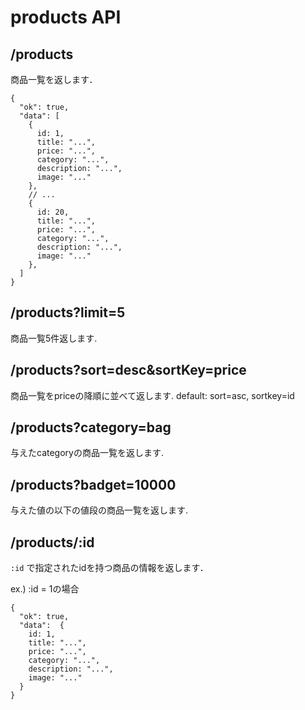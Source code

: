 # products API

## /products
商品一覧を返します．

```json5
{
  "ok": true,
  "data": [
    {
      id: 1,
      title: "...",
      price: "...",
      category: "...",
      description: "...",
      image: "..."
    },
    // ...
    {
      id: 20,
      title: "...",
      price: "...",
      category: "...",
      description: "...",
      image: "..."
    },
  ]
}
```

## /products?limit=5

商品一覧5件返します.

## /products?sort=desc&sortKey=price

商品一覧をpriceの降順に並べて返します.
default: sort=asc, sortkey=id

## /products?category=bag

与えたcategoryの商品一覧を返します.

## /products?badget=10000

与えた値の以下の値段の商品一覧を返します.

## /products/:id
`:id` で指定されたidを持つ商品の情報を返します．

ex.) :id = 1の場合

```json5
{
  "ok": true,
  "data":  {
    id: 1,
    title: "...",
    price: "...",
    category: "...",
    description: "...",
    image: "..."
  }
}
```
